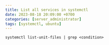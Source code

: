 ```yaml
---
title: List all services in systemctl
date: 2023-08-18 20:09:00 +0700
categories: [server_administrator]
tags: [systemctl, ubuntu]
---
```


```console
systemctl list-unit-files | grep <condition>
```

